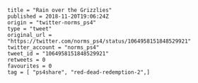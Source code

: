```
title = "Rain over the Grizzlies"
published = 2018-11-20T19:06:24Z
origin = "twitter-norms_ps4"
type = "tweet"
original_url = "https://twitter.com/norms_ps4/status/1064958151848529921"
twitter_account = "norms_ps4"
tweet_id = "1064958151848529921"
retweets = 0
favourites = 0
tag = [ "ps4share", "red-dead-redemption-2",]
```

<p class='image'><img src='https://mnf.m17s.net/2018/11/20/Dsd9yoPXQAAzi2h.jpg' alt=''></p>

